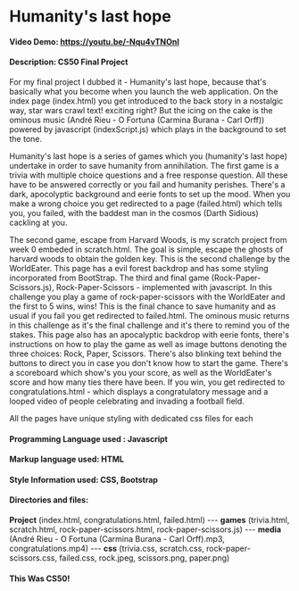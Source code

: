# Humanity's last hope
#### Video Demo:  https://youtu.be/-Nqu4vTNOnI
#### Description: CS50 Final Project
For my final project I dubbed it - Humanity's last hope, because that's basically what you become when you launch the web application. On the index page (index.html) you get introduced to the back story in a nostalgic way, star wars crawl text! exciting right? But the icing on the cake is the ominous music (André Rieu - O Fortuna (Carmina Burana - Carl Orff)) powered by javascript (indexScript.js) which plays in the background to set the tone.

Humanity's last hope is a series of games which you (humanity's last hope) undertake in order to save humanity from annihilation. The first game is a trivia with multiple choice questions and a free response question. All these have to be answered correctly or you fail and humanity perishes. There's a dark, apocolyptic background and eerie fonts to set up the mood. When you make a wrong choice you get redirected to a page (failed.html) which tells you, you failed, with the baddest man in the cosmos (Darth Sidious) cackling at you.

The second game, escape from Harvard Woods, is my scratch project from week 0 embeded in scratch.html. The goal is simple, escape the ghosts of harvard woods to obtain the golden key. This is the second challenge by the WorldEater. This page has a evil forest backdrop and has some styling incorporated from BootStrap.
The third and final game (Rock-Paper-Scissors.js), Rock-Paper-Scissors - implemented with javascript. In this challenge you play a game of rock-paper-scissors with the WorldEater and the first to 5 wins, wins! This is the final chance to save humanity and as usual if you fail you get redirected to failed.html. The ominous music returns in this challenge as it's the final challenge and it's there to remind you of the stakes. This page also has an apocalyptic backdrop with eerie fonts, there's instructions on how to play the game as well as image buttons denoting the three choices: Rock, Paper, Scissors. There's also blinking text behind the buttons to direct you in case you don't know how to start the game. There's a scoreboard which show's you your score, as well as the WorldEater's score and how many ties there have been. If you win, you get redirected to congratulations.html - which displays a congratulatory message and a looped video of people celebrating and invading a football field.

All the pages have unique styling with dedicated css files for each

#### Programming Language used : Javascript
#### Markup language used: HTML
#### Style Information used: CSS, Bootstrap

#### Directories and files:
**Project** (index.html, congratulations.html, failed.html) --- **games** (trivia.html, scratch.html, rock-paper-scissors.html, rock-paper-scissors.js) --- **media** (André Rieu - O Fortuna (Carmina Burana - Carl Orff).mp3, congratulations.mp4) --- **css** (trivia.css, scratch.css, rock-paper-scissors.css, failed.css, rock.jpeg, scissors.png, paper.png)

#### This Was CS50!
